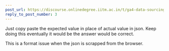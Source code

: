 ```yaml
---
post_url: https://discourse.onlinedegree.iitm.ac.in/t/ga4-data-sourcing-discussion-thread-tds-jan-2025/165959/188
reply_to_post_number: 3
---
```

Just copy paste the expected value in place of actual value in json. Keep doing this eventually it would be the answer would be correct.

This is a format issue when the json is scrapped from the browser.